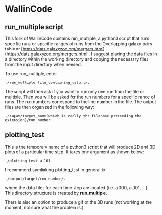 # WallinCode

## run_multiple script
This fork of WallinCode contains run_multiple, a python3 script that runs specific runs or specific ranges of runs from the Overlapping galaxy pairs table at [https://data.galaxyzoo.org/mergers.html](https://data.galaxyzoo.org/mergers.html). I suggest placing the data files in a directory within the working directory and copying the necessary files from the input directory when needed.

To use run_multiple, enter

`./run_multiple file_containing_data.txt`

The script will then ask if you want to run only one run from the file or multiple. Then you will be asked for the run numbers for a specific range of runs. The run numbers correspond to the line number in the file. The output files are then organized in the following way:

`./ouput/target_name(which is really the filename preceeding the extension)/run_number`

## plotting_test
This is the temporary name of a python3 script that will produce 2D and 3D plots of a particular time step. It takes one argument as shown below:

`./plotting_test a.101`

I recommend symlinking plotting_test in general to

`./output/target/run_number/.`

where the data files for each time step are located (i.e. a.000, a.001, ...). This directory structure is created by **run_multiple**.

There is also an option to produce a gif of the 3D runs (not working at the moment, not sure what the problem is.)
